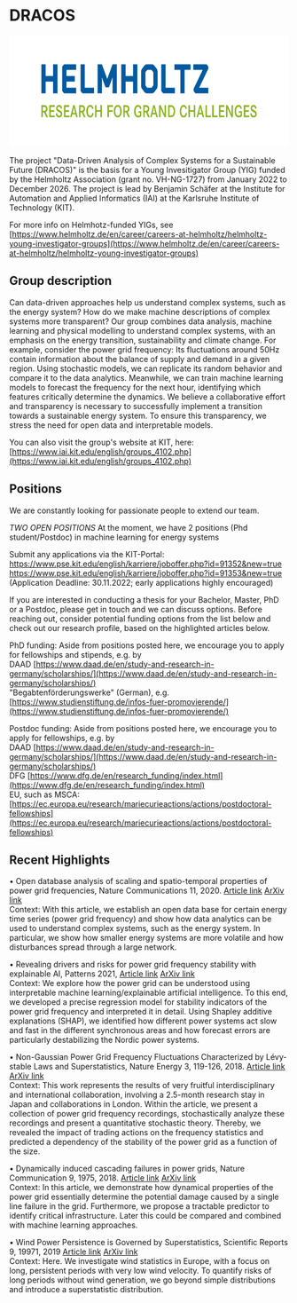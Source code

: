 # DRACOS

<img src="Helmholtz-Logo-(English).jpg" title="Screenshot of the website" height="200"/>

The project "Data-Driven Analysis of Complex Systems for a Sustainable Future (DRACOS)" is the basis for a Young Invesitigator Group (YIG) funded by the Helmholtz Association (grant no. VH-NG-1727) from January 2022 to December 2026. The project is lead by Benjamin Schäfer at the Institute for Automation and Applied Informatics (IAI) at the Karlsruhe Institute of Technology (KIT).

For more info on Helmhotz-funded YIGs, see [https://www.helmholtz.de/en/career/careers-at-helmholtz/helmholtz-young-investigator-groups](https://www.helmholtz.de/en/career/careers-at-helmholtz/helmholtz-young-investigator-groups)

## Group description

Can data-driven approaches help us understand complex systems, such as the energy system? How do we make machine descriptions of complex systems more transparent?
Our group combines data analysis, machine learning and physical modelling to understand complex systems, with an emphasis on the energy transition, sustainability and climate change. For example, consider the power grid frequency: Its fluctuations around 50Hz contain information about the balance of supply and demand in a given region. Using stochastic models, we can replicate its random behavior and compare it to the data analytics. Meanwhile, we can train machine learning models to forecast the frequency for the next hour, identifying which features critically determine the dynamics.
We believe a collaborative effort and transparency is necessary to successfully implement a transition towards a sustainable energy system. To ensure this transparency, we stress the need for open data and interpretable models. 

You can also visit the group's website at KIT, here: [https://www.iai.kit.edu/english/groups_4102.php](https://www.iai.kit.edu/english/groups_4102.php)

## Positions

We are constantly looking for passionate people to extend our team. 

*TWO OPEN POSITIONS*
At the moment, we have 2 positions (Phd student/Postdoc) in machine learning for energy systems

Submit any applications via the KIT-Portal:
https://www.pse.kit.edu/english/karriere/joboffer.php?id=91352&new=true
https://www.pse.kit.edu/english/karriere/joboffer.php?id=91353&new=true
(Application Deadline: 30.11.2022; early applications highly encouraged)


If you are interested in conducting a thesis for your Bachelor, Master, PhD or a Postdoc, please get in touch and we can discuss options. Before reaching out, consider potential funding options from the list below and check out our research profile, based on the highlighted articles below.

PhD funding: 
Aside from positions posted here, we encourage you to apply for fellowships and stipends, e.g. by   
DAAD [https://www.daad.de/en/study-and-research-in-germany/scholarships/](https://www.daad.de/en/study-and-research-in-germany/scholarships/)  
"Begabtenförderungswerke" (German), e.g. [https://www.studienstiftung.de/infos-fuer-promovierende/](https://www.studienstiftung.de/infos-fuer-promovierende/)

Postdoc funding: 
Aside from positions posted here, we encourage you to apply for fellowships, e.g. by   
DAAD [https://www.daad.de/en/study-and-research-in-germany/scholarships/](https://www.daad.de/en/study-and-research-in-germany/scholarships/)  
DFG [https://www.dfg.de/en/research_funding/index.html](https://www.dfg.de/en/research_funding/index.html)  
EU, such as MSCA: [https://ec.europa.eu/research/mariecurieactions/actions/postdoctoral-fellowships](https://ec.europa.eu/research/mariecurieactions/actions/postdoctoral-fellowships)


## Recent Highlights

•	Open database analysis of scaling and spatio-temporal properties of power grid frequencies, Nature Communications 11, 2020. [Article link](https://www.nature.com/articles/s41467-020-19732-7) [ArXiv link](https://arxiv.org/abs/2006.02481)  
Context: With this article, we establish an open data base for certain energy time series (power grid frequency) and show how data analytics can be used to understand complex systems, such as the energy system. In particular, we show how smaller energy systems are more volatile and how disturbances spread through a large network.

•	Revealing drivers and risks for power grid frequency stability with explainable AI, Patterns 2021, [Article link](https://www.sciencedirect.com/science/article/pii/S2666389921002270) [ArXiv link](https://arxiv.org/abs/2106.04341)  
Context: We explore how the power grid can be understood using interpretable machine learning/explainable artificial intelligence. To this end, we developed a precise regression model for stability indicators of the power grid frequency and interpreted it in detail. Using Shapley additive explanations (SHAP), we identified how different power systems act slow and fast in the different synchronous areas and how forecast errors are particularly destabilizing the Nordic power systems. 

•	Non-Gaussian Power Grid Frequency Fluctuations Characterized by Lévy-stable Laws and Superstatistics, Nature Energy 3, 119-126, 2018. [Article link](https://www.nature.com/articles/s41560-017-0058-z) [ArXiv link](https://arxiv.org/abs/1807.08496)  
Context: This work represents the results of very fruitful interdisciplinary and international collaboration, involving a 2.5-month research stay in Japan and collaborations in London. Within the article, we present a collection of power grid frequency recordings, stochastically analyze these recordings and present a quantitative stochastic theory. Thereby, we revealed the impact of trading actions on the frequency statistics and predicted a dependency of the stability of the power grid as a function of the size.

•	Dynamically induced cascading failures in power grids, Nature Communication 9, 1975, 2018. [Article link](https://www.nature.com/articles/s41467-018-04287-5) [ArXiv link](https://arxiv.org/abs/1707.08018)  
Context: In this article, we demonstrate how dynamical properties of the power grid essentially determine the potential damage caused by a single line failure in the grid. Furthermore, we propose a tractable predictor to identify critical infrastructure. Later this could be compared and combined with machine learning approaches.

•	Wind Power Persistence is Governed by Superstatistics, Scientific Reports 9, 19971, 2019 [Article link](https://www.nature.com/articles/s41598-019-56286-1) [ArXiv link](https://arxiv.org/abs/1810.06391)  
Context: Here. We investigate wind statistics in Europe, with a focus on long, persistent periods with very low wind velocity. To quantify risks of long periods without wind generation, we go beyond simple distributions and introduce a superstatistic distribution.

